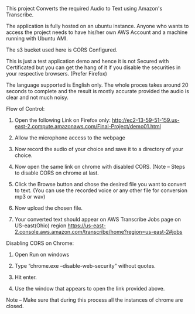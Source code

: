 This project Converts the required Audio to Text using Amazon's Transcribe.

The application is fully hosted on an ubuntu instance.
Anyone who wants to access the project needs to have his/her own AWS Account and a machine running with Ubuntu AMI.

The s3 bucket used here is CORS Configured.

This is just a test application demo and hence it is not Secured with Certificated but you can get the hang of it if you disable the securities in your respective browsers.
(Prefer Firefox)

The language supported is English only.
The whole proces takes around 20 seconds to complete and the result is mostly accurate provided the audio is clear and not much noisy.

Flow of Control:
1.	Open the following Link on Firefox only:
	http://ec2-13-59-51-159.us-east-2.compute.amazonaws.com/Final-Project/demo01.html
2.	Allow the microphone access to the webpage

3.	Now record the audio of your choice and save it to a directory of your choice.


4.	Now open the same link on chrome with disabled CORS. 
	(Note – Steps to disable CORS on chrome at last.

5.	Click the Browse button and chose the desired file you want to convert to text. (You can use the recorded voice or any other file for conversion mp3 or wav)

6.	Now upload the chosen file.

7.	Your converted text should appear on AWS Transcribe Jobs page on US-east(Ohio) region
	https://us-east-2.console.aws.amazon.com/transcribe/home?region=us-east-2#jobs



Disabling CORS on Chrome:
1.	Open Run on windows 

2.	Type “chrome.exe –disable-web-security” without quotes.

3.	Hit enter.

4.	Use the window that appears to open the link provided above.

Note – Make sure that during this process all the instances of chrome are closed.







